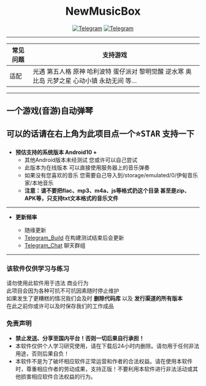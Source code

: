 <div align="center">
    <h1 > NewMusicBox </h1>

[![Telegram](https://img.shields.io/static/v1?label=Telegram&message=Channel&color=0088cc)](https://t.me/xiaoyu7533)
[![Telegram](https://img.shields.io/static/v1?label=Telegram&message=Chat&color=0088cc)](https://t.me/XiaoYu_Chat)
</div>

---

| 常见问题 | 支持游戏                               |
| -------- | ------------------------------------ |
| 适配 | 光遇 第五人格 原神 哈利波特 蛋仔派对 黎明觉醒 逆水寒 奥比岛 元梦之星 心动小镇 永劫无间 等… |

---

## 一个游戏(音游)自动弹琴

## 可以的话请在右上角为此项目点一个<kbd>:star:STAR</kbd> 支持一下

* **预估支持的系统版本 Android10 +**  
    * 其他Android版本未经测试 您或许可以自己尝试 
    * 此版本为在线版本 可以直接使用服务器上的音乐弹奏 
    * 如果没有您喜欢的音乐 您需要自己导入到/storage/emulated/0/伊甸音乐家/本地音乐
    * **注意：请不要把flac、mp3、m4a、js等格式扔这个目录 甚至是zip、APK等，只支持txt文本格式的音乐文件**


 ---
* **更新频率**

    -  随缘更新
    - [Telegram_Build](https://xiaoyu7533) 在构建测试结束后会更新
    - [Telegram_Chat](https://XiaoYu_Chat) 聊天群组

---  

### 该软件仅供学习与练习  
请勿使用此软件用于违法 商业行为  
此项目会因为各种可抗不可抗因素随时停止维护  
如果发生了更糟糕的情况我们会及时 **删除代码库** 以及 **发行渠道的所有版本**  
在此之前你或许可以及时保存我们的工作成品

### 免责声明
- **禁止发送、分享至国内平台！否则一切后果自行承担！**
- 本软件仅供个人学习研究使用，请在下载后24小时内删除。请勿用于任何非法用途，否则后果自负！
- 本软件不是为了破坏相应软件正常运营和作者的合法权益。请在使用本软件时，尊重相应作者的劳动成果，支持正版！不要利用本软件进行非法活动或其他损害相应软件合法权益的行为。